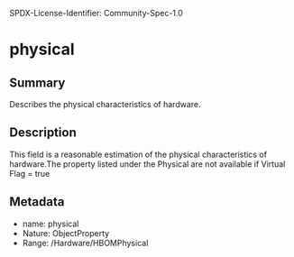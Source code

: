 SPDX-License-Identifier: Community-Spec-1.0

# physical

## Summary

Describes the physical characteristics of hardware.

## Description

This field is a reasonable estimation of the physical characteristics of hardware.The property listed under the Physical are not available if Virtual Flag = true

## Metadata

- name: physical
- Nature: ObjectProperty
- Range: /Hardware/HBOMPhysical
